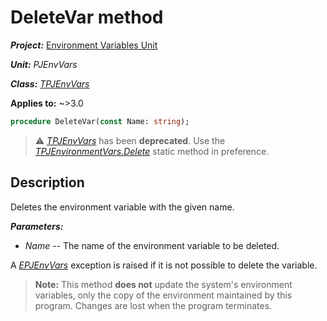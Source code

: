 # DeleteVar method

***Project:*** [Environment Variables Unit](../API.md)

***Unit:*** _PJEnvVars_

***Class:*** [_TPJEnvVars_](./TPJEnvVars.md)

**Applies to:** ~>3.0

```pascal
procedure DeleteVar(const Name: string);
```

> ⚠️ [_TPJEnvVars_](./TPJEnvVars.md) has been **deprecated**. Use the [_TPJEnvironmentVars.Delete_](./TPJEnvironmentVars-Delete.md) static method in preference.

## Description

Deletes the environment variable with the given name.

***Parameters:***

* _Name_ -- The name of the environment variable to be deleted.

A [_EPJEnvVars_](./EPJEnvVars.md) exception is raised if it is not possible to delete the variable.

> **Note:** This method **does not** update the system's environment variables, only the copy of the environment maintained by this program. Changes are lost when the program terminates.
